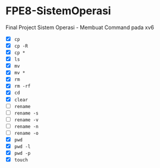 # FPE8-SistemOperasi

Final Project Sistem Operasi - Membuat Command pada xv6

- [X] `cp`
- [X] `cp -R`
- [X] `cp *`
- [X] `ls`
- [X] `mv`
- [X] `mv *`
- [X] `rm`
- [X] `rm -rf`
- [X] `cd`
- [X] `clear`
- [ ] `rename`
- [ ] `rename -s`
- [ ] `rename -v`
- [ ] `rename -n`
- [ ] `rename -o`
- [X] `pwd`
- [X] `pwd -l`
- [X] `pwd -p`
- [X] `touch`
